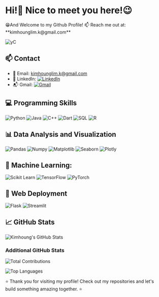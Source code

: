 <h1>Hi!👋 Nice to meet you here!😉</h1>  
😁And Welcome to my Github Profile!   
📫 Reach me out at: **kimhounglim.k@gmail.com**  

![yC](https://github.com/KIMHOUNG-LIM/KIMHOUNG-LIM/assets/141208186/dc66f009-fbfa-496d-9bf2-3c286fe1bf93)

## 📫 Contact

- 📧 Email: kimhounglim.k@gmail.com
- 💼 LinkedIn: [![LinkedIn](https://img.shields.io/badge/LinkedIn-Connect-blue?style=flat-square&logo=linkedin&logoColor=white)](https://www.linkedin.com/in/kimhoung-lim-a04218286/)
- 📬 Gmail: [![Gmail](https://img.shields.io/badge/Gmail-Send%20Email-red?style=flat-square&logo=gmail&logoColor=white)](mailto:kimhounglim.k@gmail.com)

## 💻 Programming Skills

![Python](https://img.shields.io/badge/Python-Intermediate-blue?style=flat-square&logo=python&logoColor=white) ![Java](https://img.shields.io/badge/Java-Intermediate-orange?style=flat-square&logo=java&logoColor=white) ![C++](https://img.shields.io/badge/C++-Beginner-blueviolet?style=flat-square&logo=c%2B%2B&logoColor=white) ![Dart](https://img.shields.io/badge/Dart-Beginner-0167a5?style=flat-square&logo=dart&logoColor=white) ![SQL](https://img.shields.io/badge/SQL-Intermediate-blue?style=flat-square&logo=sqlite&logoColor=white) ![R](https://img.shields.io/badge/R-Beginner-green?style=flat-square&logo=r&logoColor=white)

## 📊 Data Analysis and Visualization
![Pandas](https://img.shields.io/badge/Pandas-Intermediate-blue?style=flat-square&logo=pandas&logoColor=white) ![Numpy](https://img.shields.io/badge/Numpy-Intermediate-blue?style=flat-square&logo=numpy&logoColor=white) ![Matplotlib](https://img.shields.io/badge/Matplotlib-Intermediate-blue?style=flat-square&logo=matplotlib&logoColor=white) ![Seaborn](https://img.shields.io/badge/Seaborn-Intermediate-blue?style=flat-square&logo=seaborn&logoColor=white) ![Plotly](https://img.shields.io/badge/Plotly-Intermediate-blue?style=flat-square&logo=plotly&logoColor=white)

## 🤖 Machine Learning: 
![Scikit Learn](https://img.shields.io/badge/Scikit_Learn-Beginner-blue?style=flat-square&logo=scikit-learn&logoColor=white) ![TensorFlow](https://img.shields.io/badge/TensorFlow-Beginner-blue?style=flat-square&logo=tensorflow&logoColor=white) ![PyTorch](https://img.shields.io/badge/PyTorch-Beginner-blue?style=flat-square&logo=pytorch&logoColor=white)

## 🚀 Web Deployment
![Flask](https://img.shields.io/badge/Flask-Beginner-green?style=flat-square&logo=flask&logoColor=white) ![Streamlit](https://img.shields.io/badge/Streamlit-Intermediate-green?style=flat-square&logo=streamlit&logoColor=white)

## 📈 GitHub Stats

![Kimhoung's GitHub Stats](https://github-readme-stats.vercel.app/api?username=YourGitHubUsername&show_icons=true&hide=contribs,prs)

### Additional GitHub Stats

![Total Contributions](https://github-readme-stats.vercel.app/api?username=YourGitHubUsername&count_private=true&show_icons=true&hide=prs,issues,contribs&include_all_commits=true&hide_rank=true&hide_title=true)

![Top Languages](https://github-readme-stats.vercel.app/api/top-langs/?username=YourGitHubUsername&layout=compact)

⭐️ Thank you for visiting my profile! Check out my repositories and let's build something amazing together. ⭐️

